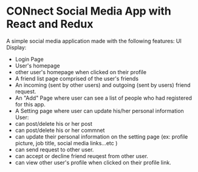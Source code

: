 # CONnect Social Media App with React and Redux

A simple social media application made with the following features:
UI Display:

- Login Page
- User's homepage
- other user's homepage when clicked on their profile
- A friend list page comprised of the user's friends
- An incoming (sent by other users) and outgoing (sent by users) friend request.
- An "Add" Page where user can see a list of people who had registered for this app.
- A Setting page where user can update his/her personal information
  User:
- can post/delete his or her post
- can post/delete his or her commnet
- can update their personal information on the setting page (ex: profile picture, job title, social media links...etc )
- can send request to other user.
- can accept or decline friend reuqest from other user.
- can view other user's profile when clicked on their profile link.
